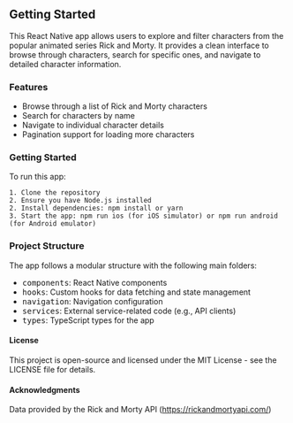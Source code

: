 ## Getting Started

This React Native app allows users to explore and filter characters from the popular animated series Rick and Morty. It provides a clean interface to browse through characters, search for specific ones, and navigate to detailed character information.

### Features

- Browse through a list of Rick and Morty characters
- Search for characters by name
- Navigate to individual character details
- Pagination support for loading more characters

### Getting Started

To run this app:

    1. Clone the repository
    2. Ensure you have Node.js installed
    2. Install dependencies: npm install or yarn
    3. Start the app: npm run ios (for iOS simulator) or npm run android (for Android emulator)

### Project Structure

The app follows a modular structure with the following main folders:

- <kbd>components</kbd>: React Native components
- <kbd>hooks</kbd>: Custom hooks for data fetching and state management
- <kbd>navigation</kbd>: Navigation configuration
- <kbd>services</kbd>: External service-related code (e.g., API clients)
- <kbd>types</kbd>: TypeScript types for the app

#### License

This project is open-source and licensed under the MIT License - see the LICENSE file for details.

#### Acknowledgments

Data provided by the Rick and Morty API  (https://rickandmortyapi.com/)
